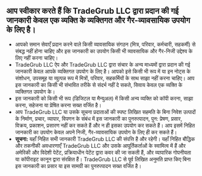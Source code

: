 ## आप स्वीकार करते हैं कि TradeGrub LLC द्वारा प्रदान की गई जानकारी केवल एक व्यक्ति के व्यक्तिगत और गैर-व्यावसायिक उपयोग के लिए है।

- आपको समान सेवाएँ प्रदान करने वाले किसी व्यावसायिक संगठन (मित्र, परिवार, कर्मचारी, सहकर्मी) से संबद्ध नहीं होना चाहिए और इस जानकारी का उपयोग किसी भी व्यावसायिक और गैर-निजी उद्देश्य के लिए नहीं करना चाहिए।
- TradeGrub LLC ऐप और TradeGrub LLC द्वारा संचार के अन्य माध्यमों द्वारा प्रदान की गई जानकारी केवल आपके व्यक्तिगत उपयोग के लिए है। आपको इसे किसी भी रूप में या इन नोट्स के संशोधन, उपसमूह या व्युत्पन्न रूप में मित्रों, परिवार, सहकर्मियों के साथ साझा नहीं करना चाहिए। आप इस जानकारी का किसी भी संभावित तरीके से संदर्भ नहीं दे सकते, सिवाय केवल एक व्यक्ति के व्यक्तिगत उपयोग के।
- इस जानकारी को किसी भी रूप (डिजिटल या मैन्युअल) में किसी अन्य व्यक्ति को कॉपी करना, साझा करना, सहेजना या प्रेषित करना सख्त वर्जित है।
- आप TradeGrub LLC या उसके सूचना प्रदाताओं की स्पष्ट लिखित सहमति के बिना निवेश उत्पादों के निर्माण, प्रचार, व्यापार, विपणन के संबंध में इस जानकारी का पुनरुत्पादन, पुन: प्रेषण, प्रसार, विक्रय, प्रकाशन, प्रसारण नहीं कर सकते हैं और न ही इसका उपयोग कर सकते हैं। आप इसमें निहित जानकारी का उपयोग केवल अपने निजी, गैर-व्यावसायिक उपयोग के लिए ही कर सकते हैं।
- **सूचना:** यहाँ निहित सभी जानकारी TradeGrub LLC की संपत्ति है और रहेगी। यहाँ निहित बौद्धिक और तकनीकी अवधारणाएँ TradeGrub LLC और उसके आपूर्तिकर्ताओं के स्वामित्व में हैं और अमेरिकी और विदेशी पेटेंट, प्रक्रियाधीन पेटेंट द्वारा कवर की जा सकती हैं, और व्यापारिक गोपनीयता या कॉपीराइट कानून द्वारा संरक्षित हैं। TradeGrub LLC से पूर्व लिखित अनुमति प्राप्त किए बिना इस जानकारी का प्रसार या इस सामग्री का पुनरुत्पादन सख्त वर्जित है।
